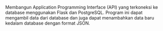 Membangun Application Programming Interface (API) yang terkoneksi ke database menggunakan Flask dan PostgreSQL. Program ini dapat mengambil data dari database dan juga dapat menambahkan data baru kedalam database dengan format JSON.
